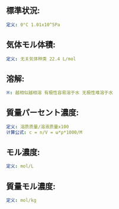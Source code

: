 ## 標準状況:

```yaml
定义: 0°C 1.01x10^5Pa

```

## 気体モル体積:

```yaml
定义: 无关気体种类 22.4 L/mol

```

## 溶解:

```yaml
※: 越相似越相溶 有极性容易溶于水 无极性难溶于水

```

## 質量パーセント濃度:

```yaml
定义: 溶质质量/溶液质量x100
计算公式: c = n/V = ω*ρ*1000/M

```

## モル濃度:

```yaml
定义: mol/L

```

## 質量モル濃度:

```yaml
定义: mol/kg
```